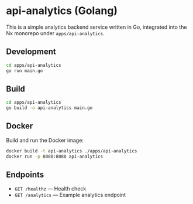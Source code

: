 # api-analytics (Golang)

This is a simple analytics backend service written in Go, integrated into the Nx monorepo under `apps/api-analytics`.

## Development

```sh
cd apps/api-analytics
go run main.go
```

## Build

```sh
cd apps/api-analytics
go build -o api-analytics main.go
```

## Docker

Build and run the Docker image:

```sh
docker build -t api-analytics ./apps/api-analytics
docker run -p 8080:8080 api-analytics
```

## Endpoints
- `GET /healthz` — Health check
- `GET /analytics` — Example analytics endpoint
